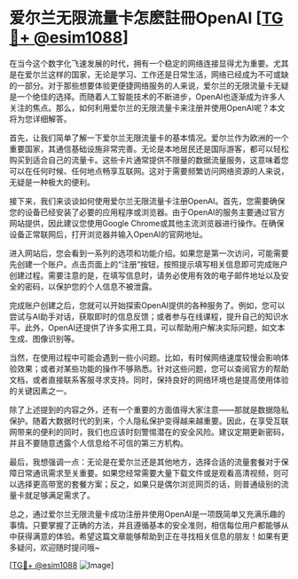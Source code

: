 # 爱尔兰无限流量卡怎麽註冊OpenAI [[TG💪+ @esim1088](https://t.me/s/esim1088)]

在当今这个数字化飞速发展的时代，拥有一个稳定的网络连接显得尤为重要。尤其是在爱尔兰这样的国家，无论是学习、工作还是日常生活，网络已经成为不可或缺的一部分。对于那些想要体验更便捷网络服务的人来说，爱尔兰的无限流量卡无疑是一个绝佳的选择。而随着人工智能技术的不断进步，OpenAI也逐渐成为许多人关注的焦点。那么，如何利用爱尔兰的无限流量卡来注册并使用OpenAI呢？本文将为您详细解答。

首先，让我们简单了解一下爱尔兰无限流量卡的基本情况。爱尔兰作为欧洲的一个重要国家，其通信基础设施非常完善。无论是本地居民还是国际游客，都可以轻松购买到适合自己的流量卡。这些卡片通常提供不限量的数据流量服务，这意味着您可以在任何时候、任何地点畅享互联网。这对于需要频繁访问网络资源的人来说，无疑是一种极大的便利。

接下来，我们来谈谈如何使用爱尔兰无限流量卡注册OpenAI。首先，您需要确保您的设备已经安装了必要的应用程序或浏览器。由于OpenAI的服务主要通过官方网站提供，因此建议您使用Google Chrome或其他主流浏览器进行操作。在确保设备正常联网后，打开浏览器并输入OpenAI的官网地址。

进入网站后，您会看到一系列的选项和功能介绍。如果您是第一次访问，可能需要先创建一个账户。点击页面上的“注册”按钮，按照提示填写相关信息即可完成账户创建过程。需要注意的是，在填写信息时，请务必使用有效的电子邮件地址以及安全的密码，以保护您的个人信息不被泄露。

完成账户创建之后，您就可以开始探索OpenAI提供的各种服务了。例如，您可以尝试与AI助手对话，获取即时的信息反馈；或者参与在线课程，提升自己的知识水平。此外，OpenAI还提供了许多实用工具，可以帮助用户解决实际问题，如文本生成、图像识别等。

当然，在使用过程中可能会遇到一些小问题。比如，有时候网络速度较慢会影响体验效果；或者对某些功能的操作不够熟悉。针对这些问题，您可以查阅官方的帮助文档，或者直接联系客服寻求支持。同时，保持良好的网络环境也是提高使用体验的关键因素之一。

除了上述提到的内容之外，还有一个重要的方面值得大家注意——那就是数据隐私保护。随着大数据时代的到来，个人隐私保护变得越来越重要。因此，在享受互联网带来的便利的同时，我们也应该时刻警惕潜在的安全风险。建议定期更新密码，并且不要随意透露个人信息给不可信的第三方机构。

最后，我想强调一点：无论是在爱尔兰还是其他地方，选择合适的流量套餐对于保障日常通讯需求至关重要。如果您经常需要大量下载文件或是观看高清视频，则可以选择更高带宽的套餐方案；反之，如果只是偶尔浏览网页的话，则普通级别的流量卡就足够满足需求了。

总之，通过爱尔兰无限流量卡成功注册并使用OpenAI是一项既简单又充满乐趣的事情。只要掌握了正确的方法，并且遵循基本的安全准则，相信每位用户都能够从中获得满意的体验。希望这篇文章能够帮助到正在寻找相关信息的朋友！如果有更多疑问，欢迎随时提问哦~

[[TG💪+ @esim1088](https://t.me/s/esim1088) ![Image](https://i.postimg.cc/4NQfJmqS/Snipaste-2025-05-13-00-14-12.png)]